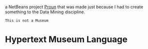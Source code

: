 
a NetBeans project [Proun](https://monoskop.org/File:El_Lissitzky_PROUN_Room_1923.jpg) that was made just because I had to create something to the Data Mining discipline.

    This is not a Museum

# Hypertext Museum Language